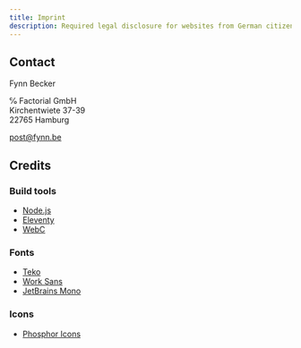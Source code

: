 ```yaml
---
title: Imprint
description: Required legal disclosure for websites from German citizens.
---
```


## Contact

Fynn Becker

℅ Factorial GmbH\
Kirchentwiete 37-39\
22765 Hamburg

[post@fynn.be](mailto:post@fynn.be)

## Credits

### Build tools

- [Node.js](https://nodejs.org/)
- [Eleventy](https://www.11ty.dev/)
- [WebC](https://www.11ty.dev/docs/languages/webc/)

### Fonts

- [Teko](https://fonts.google.com/specimen/Teko)
- [Work Sans](https://fonts.google.com/specimen/Work+Sans)
- [JetBrains Mono](https://fonts.google.com/specimen/JetBrains+Mono)

### Icons

- [Phosphor Icons](https://phosphoricons.com/)
